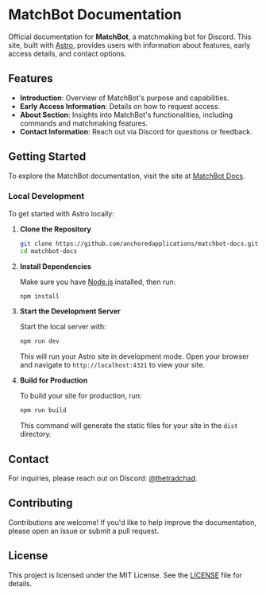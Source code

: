 # MatchBot Documentation

Official documentation for **MatchBot**, a matchmaking bot for Discord. This site, built with [Astro](https://astro.build), provides users with information about features, early access details, and contact options.

## Features

- **Introduction**: Overview of MatchBot's purpose and capabilities.
- **Early Access Information**: Details on how to request access.
- **About Section**: Insights into MatchBot's functionalities, including commands and matchmaking features.
- **Contact Information**: Reach out via Discord for questions or feedback.

## Getting Started

To explore the MatchBot documentation, visit the site at [MatchBot Docs](https://matchbot.jeremiah.dev).

### Local Development

To get started with Astro locally:

1. **Clone the Repository**

   ```bash
   git clone https://github.com/anchoredapplications/matchbot-docs.git
   cd matchbot-docs
   ```

2. **Install Dependencies**

   Make sure you have [Node.js](https://nodejs.org/) installed, then run:

   ```bash
   npm install
   ```

3. **Start the Development Server**

   Start the local server with:

   ```bash
   npm run dev
   ```

   This will run your Astro site in development mode. Open your browser and navigate to `http://localhost:4321` to view your site.

4. **Build for Production**

   To build your site for production, run:

   ```bash
   npm run build
   ```

   This command will generate the static files for your site in the `dist` directory.

## Contact

For inquiries, please reach out on Discord: [@thetradchad](https://discordapp.com/users/thetradchad).

## Contributing

Contributions are welcome! If you'd like to help improve the documentation, please open an issue or submit a pull request.

## License

This project is licensed under the MIT License. See the [LICENSE](LICENSE) file for details.
